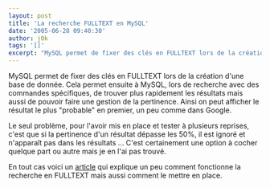 ```yaml
---
layout: post
title: 'La recherche FULLTEXT en MySQL'
date: '2005-06-28 09:40:30'
author: j0k
tags: '[]'
excerpt: "MySQL permet de fixer des clés en FULLTEXT lors de la création d'une base de donnée. Cela permet ensuite à MySQL, lors de recherche avec des commandes spécifiques, de trouver plus rapidement les résultats mais aussi de pouvoir faire une gestion de la pertinence. Ainsi on peut afficher le résultat le plus \"probable\" en premier, un peu comme dans Google.     \nLe      …"
---
```


MySQL permet de fixer des clés en FULLTEXT lors de la création d'une base de donnée. Cela permet ensuite à MySQL, lors de recherche avec des commandes spécifiques, de trouver plus rapidement les résultats mais aussi de pouvoir faire une gestion de la pertinence. Ainsi on peut afficher le résultat le plus "probable" en premier, un peu comme dans Google.

Le seul problème, pour l'avoir mis en place et tester à plusieurs reprises, c'est que si la pertinence d'un résultat dépasse les 50%, il est ignoré et n'apparaît pas dans les résultats ... C'est certainement une option à cocher quelque part ou autre mais je en l'ai pas trouvé.

En tout cas voici un [article](http://www.databasejournal.com/features/mysql/article.php/3512461) qui explique un peu comment fonctionne la recherche en FULLTEXT mais aussi comment le mettre en place.
